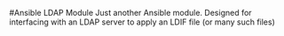 #Ansible LDAP Module
Just another Ansible module.  Designed for interfacing with an LDAP server to apply an LDIF file (or many such files)
